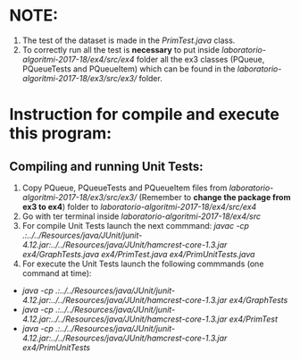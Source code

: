 # NOTE:
1. The test of the dataset is made in the *PrimTest.java* class.
2. To correctly run all the test is **necessary** to put inside 
*laboratorio-algoritmi-2017-18/ex4/src/ex4* folder all the ex3 classes
(PQueue, PQueueTests and PQueueItem) which can be found in the 
*laboratorio-algoritmi-2017-18/ex3/src/ex3/* folder.

# Instruction for compile and execute this program:

## Compiling and running Unit Tests:
1. Copy PQueue, PQueueTests and PQueueItem files from *laboratorio-algoritmi-2017-18/ex3/src/ex3/* 
(Remember to **change the package from ex3 to ex4**)
folder to *laboratorio-algoritmi-2017-18/ex4/src/ex4*
2. Go with ter terminal inside *laboratorio-algoritmi-2017-18/ex4/src*
3. For compile Unit Tests launch the next commmand:
*javac -cp .:../../Resources/java/JUnit/junit-4.12.jar:../../Resources/java/JUnit/hamcrest-core-1.3.jar ex4/GraphTests.java ex4/PrimTest.java ex4/PrimUnitTests.java*
4. For execute the Unit Tests launch the following commmands (one command at time):
- *java -cp .:../../Resources/java/JUnit/junit-4.12.jar:../../Resources/java/JUnit/hamcrest-core-1.3.jar ex4/GraphTests*
- *java -cp .:../../Resources/java/JUnit/junit-4.12.jar:../../Resources/java/JUnit/hamcrest-core-1.3.jar ex4/PrimTest*
- *java -cp .:../../Resources/java/JUnit/junit-4.12.jar:../../Resources/java/JUnit/hamcrest-core-1.3.jar ex4/PrimUnitTests*